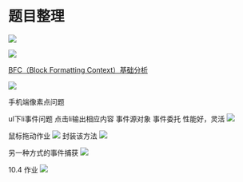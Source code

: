 # 题目整理
![](https://ws1.sinaimg.cn/large/006tNc79gy1fvqmt0spe7j30ry0djmza.jpg)

![](https://ws2.sinaimg.cn/large/006tNc79gy1fvqmuox2xvj30rs0dwq4y.jpg)

[BFC（Block Formatting Context）基础分析](http://www.cnblogs.com/asheng2016/p/7281784.html)

![](https://ws2.sinaimg.cn/large/006tNc79gy1fvqn17ewt6j30rm0d7765.jpg)

手机端像素点问题

ul下li事件问题
点击li输出相应内容
事件源对象
事件委托
性能好，灵活
![](media/15385625588336.jpg)
 
 
 鼠标拖动作业
 ![](media/15385651290362.jpg)
封装该方法
![](media/15385652145209.jpg)


另一种方式的事件捕获
![](media/15385653877861.jpg)


10.4 作业
![](media/15385686383425.jpg)
